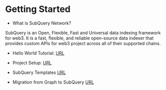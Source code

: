 # Getting Started

- What is SubQuery Network?

SubQuery is an Open, Flexible, Fast and Universal data indexing framework for web3. It is a fast, flexible, and reliable open-source data indexer that provides custom APIs for web3 project across all of their supported chains.

- Hello World Tutorial: [URL](https://academy.subquery.network/assets/pdf/Hello_World_Lab.pdf)

- Project Setup: [URL](https://polkaverse.com/6891/subquery-network-and-how-to-set-your-local-node-to-query-34206)

- SubQuery Templates [URL](https://github.com/subquery/templates/blob/main/templates.json)

- Migration from Graph to SubQuery [URL](https://subquery.medium.com/migrate-from-the-graph-to-subquery-a-quick-easy-guide-19250ee8f4b)

